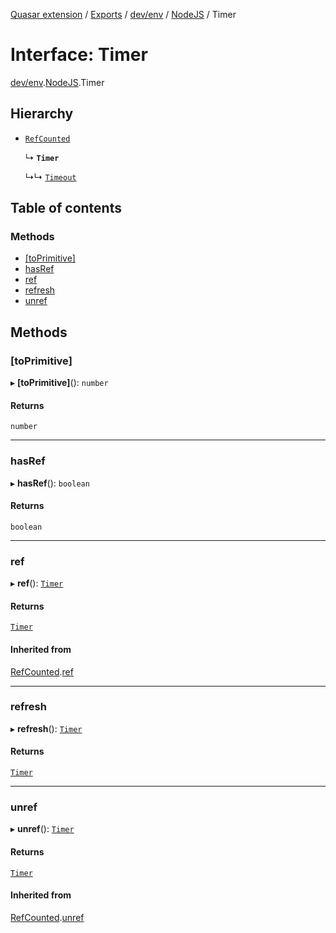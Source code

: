 [Quasar extension](../index.md) / [Exports](../modules.md) / [dev/env](../modules/dev_env.md) / [NodeJS](../modules/dev_env.NodeJS.md) / Timer

# Interface: Timer

[dev/env](../modules/dev_env.md).[NodeJS](../modules/dev_env.NodeJS.md).Timer

## Hierarchy

- [`RefCounted`](dev_env.NodeJS.RefCounted.md)

  ↳ **`Timer`**

  ↳↳ [`Timeout`](dev_env.NodeJS.Timeout.md)

## Table of contents

### Methods

- [[toPrimitive]](dev_env.NodeJS.Timer.md#[toprimitive])
- [hasRef](dev_env.NodeJS.Timer.md#hasref)
- [ref](dev_env.NodeJS.Timer.md#ref)
- [refresh](dev_env.NodeJS.Timer.md#refresh)
- [unref](dev_env.NodeJS.Timer.md#unref)

## Methods

### [toPrimitive]

▸ **[toPrimitive]**(): `number`

#### Returns

`number`

___

### hasRef

▸ **hasRef**(): `boolean`

#### Returns

`boolean`

___

### ref

▸ **ref**(): [`Timer`](dev_env.NodeJS.Timer.md)

#### Returns

[`Timer`](dev_env.NodeJS.Timer.md)

#### Inherited from

[RefCounted](dev_env.NodeJS.RefCounted.md).[ref](dev_env.NodeJS.RefCounted.md#ref)

___

### refresh

▸ **refresh**(): [`Timer`](dev_env.NodeJS.Timer.md)

#### Returns

[`Timer`](dev_env.NodeJS.Timer.md)

___

### unref

▸ **unref**(): [`Timer`](dev_env.NodeJS.Timer.md)

#### Returns

[`Timer`](dev_env.NodeJS.Timer.md)

#### Inherited from

[RefCounted](dev_env.NodeJS.RefCounted.md).[unref](dev_env.NodeJS.RefCounted.md#unref)
